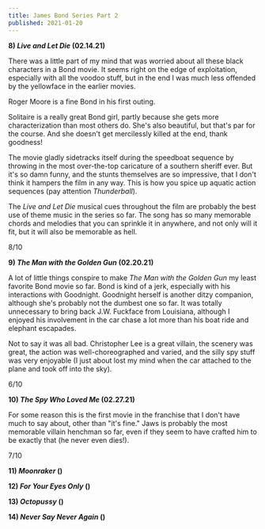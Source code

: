 ```yaml
---
title: James Bond Series Part 2
published: 2021-01-20
---
```


**8) _Live and Let Die_ (02.14.21)**

There was a little part of my mind that was worried about all these black characters in a Bond movie. It seems right on the edge of exploitation, especially with all the voodoo stuff, but in the end I was much less offended by the yellowface in the earlier movies.

Roger Moore is a fine Bond in his first outing.

Solitaire is a really great Bond girl, partly because she gets more characterization than most others do. She's also beautiful, but that's par for the course. And she doesn't get mercilessly killed at the end, thank goodness!

The movie gladly sidetracks itself during the speedboat sequence by throwing in the most over-the-top caricature of a southern sheriff ever. But it's so damn funny, and the stunts themselves are so impressive, that I don't think it hampers the film in any way. This is how you spice up aquatic action sequences (pay attention _Thunderball_).

The _Live and Let Die_ musical cues throughout the film are probably the best use of theme music in the series so far. The song has so many memorable chords and melodies that you can sprinkle it in anywhere, and not only will it fit, but it will also be memorable as hell.

8/10

**9) _The Man with the Golden Gun_ (02.20.21)**

A lot of little things conspire to make _The Man with the Golden Gun_ my least favorite Bond movie so far. Bond is kind of a jerk, especially with his interactions with Goodnight. Goodnight herself is another ditzy companion, although she's probably not the dumbest one so far. It was totally unnecessary to bring back J.W. Fuckface from Louisiana, although I enjoyed his involvement in the car chase a lot more than his boat ride and elephant escapades.

Not to say it was all bad. Christopher Lee is a great villain, the scenery was great, the action was well-choreographed and varied, and the silly spy stuff was very enjoyable (I just about lost my mind when the car attached to the plane and took off into the sky).

6/10

**10) _The Spy Who Loved Me_ (02.27.21)**

For some reason this is the first movie in the franchise that I don't have much to say about, other than "it's fine." Jaws is probably the most memorable villain henchman so far, even if they seem to have crafted him to be exactly that (he never even dies!).

7/10

**11) _Moonraker_ ()**

**12) _For Your Eyes Only_ ()**

**13) _Octopussy_ ()**

**14) _Never Say Never Again_ ()**
